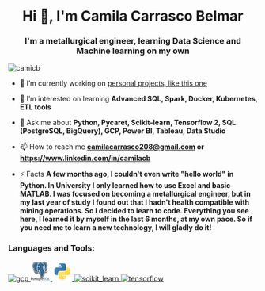 <h1 align="center">Hi 👋, I'm Camila Carrasco Belmar</h1>
<h3 align="center">I'm a metallurgical engineer, learning Data Science and Machine learning on my own</h3>

<p align="left"> <img src="https://komarev.com/ghpvc/?username=camicb&label=Profile%20views&color=0e75b6&style=flat" alt="camicb" /> </p>

- 🔭 I’m currently working on [personal projects, like this one](https://github.com/Camicb/Bank-marketing)

- 🌱 I’m interested on learning **Advanced SQL, Spark, Docker, Kubernetes, ETL tools**

- 💬 Ask me about **Python, Pycaret, Scikit-learn, Tensorflow 2, SQL (PostgreSQL, BigQuery), GCP, Power BI, Tableau, Data Studio**

- 📫 How to reach me **camilacarrasco208@gmail.com or https://www.linkedin.com/in/camilacb**

- ⚡ Facts **A few months ago, I couldn't even write "hello world" in Python. In University I only learned how to use Excel and basic MATLAB. I was focused on becoming a metallurgical engineer, but in my last year of study I found out that I hadn't health compatible with mining operations. So I decided to learn to code. Everything you see here, I learned it by myself in the last 6 months, at my own pace. So if you need me to learn a new technology, I will gladly do it!**


<h3 align="left">Languages and Tools:</h3>
<p align="left"> <a href="https://cloud.google.com" target="_blank"> <img src="https://www.vectorlogo.zone/logos/google_cloud/google_cloud-icon.svg" alt="gcp" width="40" height="40"/> </a> <a href="https://www.postgresql.org" target="_blank"> <img src="https://raw.githubusercontent.com/devicons/devicon/master/icons/postgresql/postgresql-original-wordmark.svg" alt="postgresql" width="40" height="40"/> </a> <a href="https://www.python.org" target="_blank"> <img src="https://raw.githubusercontent.com/devicons/devicon/master/icons/python/python-original.svg" alt="python" width="40" height="40"/> </a> <a href="https://scikit-learn.org/" target="_blank"> <img src="https://upload.wikimedia.org/wikipedia/commons/0/05/Scikit_learn_logo_small.svg" alt="scikit_learn" width="40" height="40"/> </a> <a href="https://www.tensorflow.org" target="_blank"> <img src="https://www.vectorlogo.zone/logos/tensorflow/tensorflow-icon.svg" alt="tensorflow" width="40" height="40"/> </a> </p>

